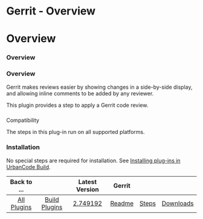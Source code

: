 
Gerrit - Overview
=================

# Overview



### Overview




 


### Overview


Gerrit makes reviews easier by showing changes in a side-by-side display, and 
allowing inline comments to be added by any reviewer.


This plugin provides a step to apply a Gerrit code review.


###
 Compatibility


The steps in this plug-in run on all supported platforms.


### Installation


No special steps are 
required for installation. See [Installing plug-ins in UrbanCode 
Build](http://www-01.ibm.com/support/knowledgecenter/#!/SS8NMD_6.1.0/com.ibm.ucbuild.doc/topics/plugin_ch.html 
"Installing plug-ins in UrbanCode Build").




|Back to ...||Latest Version|Gerrit |||
| :---: | :---: | :---: | :---: | :---: | :---: |
|[All Plugins](../../index.md)|[Build Plugins](../README.md)|[2.749192](https://raw.githubusercontent.com/UrbanCode/IBM-UCB-PLUGINS/main/files/Gerrit/gerrit-2.749192.zip)|[Readme](README.md)|[Steps](steps.md)|[Downloads](downloads.md)|
